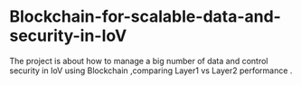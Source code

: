 # Blockchain-for-scalable-data-and-security-in-IoV
The project is about how to manage a big number of data and control security in IoV using Blockchain ,comparing Layer1 vs Layer2 performance .
